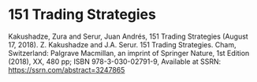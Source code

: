 # 151 Trading Strategies

Kakushadze, Zura and Serur, Juan Andrés, 151 Trading Strategies (August 17, 2018). Z. Kakushadze and J.A. Serur. 151 Trading Strategies. Cham, Switzerland: Palgrave Macmillan, an imprint of Springer Nature, 1st Edition (2018), XX, 480 pp; ISBN 978-3-030-02791-9, Available at SSRN: https://ssrn.com/abstract=3247865


